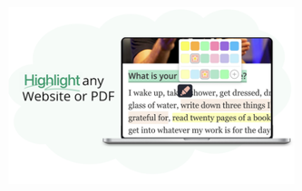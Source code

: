 ![WebHighlighter](https://github.com/PremMehta01/web_highlighter/blob/master/PDF_image.png?raw=true)

